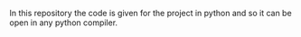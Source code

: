 In this repository the code is given for the project in python and so it can be open in any python compiler.
